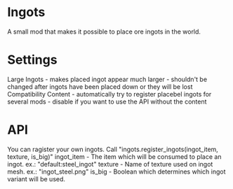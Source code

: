 Ingots
======
A small mod that makes it possible to place ore ingots in the world.

Settings
=======
Large Ingots
	- makes placed ingot appear much larger
	- shouldn't be changed after ingots have been placed down or they will be lost
Compatibility Content
	- automatically try to register placebel ingots for several mods
	- disable if you want to use the API without the content


API
===
You can ragister your own ingots.
Call "ingots.register_ingots(ingot_item, texture, is_big)"
ingot_item 	- The item which will be consumed to place an ingot. ex.: "default:steel_ingot"
texture 	- Name of texture used on ingot mesh. ex.: "ingot_steel.png"
is_big 		- Boolean which determines which ingot variant will be used.
